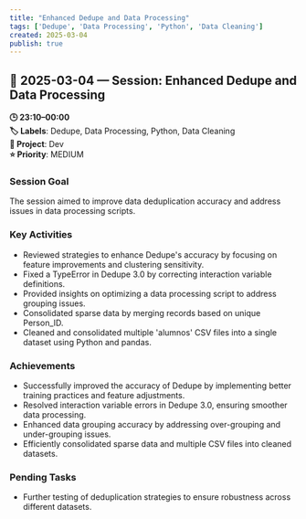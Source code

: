 ```yaml
---
title: "Enhanced Dedupe and Data Processing"
tags: ['Dedupe', 'Data Processing', 'Python', 'Data Cleaning']
created: 2025-03-04
publish: true
---
```


## 📅 2025-03-04 — Session: Enhanced Dedupe and Data Processing

**🕒 23:10–00:00**  
**🏷️ Labels**: Dedupe, Data Processing, Python, Data Cleaning  
**📂 Project**: Dev  
**⭐ Priority**: MEDIUM  


### Session Goal
The session aimed to improve data deduplication accuracy and address issues in data processing scripts.

### Key Activities
- Reviewed strategies to enhance Dedupe's accuracy by focusing on feature improvements and clustering sensitivity.
- Fixed a TypeError in Dedupe 3.0 by correcting interaction variable definitions.
- Provided insights on optimizing a data processing script to address grouping issues.
- Consolidated sparse data by merging records based on unique Person_ID.
- Cleaned and consolidated multiple 'alumnos' CSV files into a single dataset using Python and pandas.

### Achievements
- Successfully improved the accuracy of Dedupe by implementing better training practices and feature adjustments.
- Resolved interaction variable errors in Dedupe 3.0, ensuring smoother data processing.
- Enhanced data grouping accuracy by addressing over-grouping and under-grouping issues.
- Efficiently consolidated sparse data and multiple CSV files into cleaned datasets.

### Pending Tasks
- Further testing of deduplication strategies to ensure robustness across different datasets.
